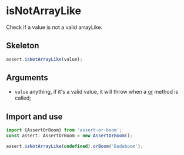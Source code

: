 # isNotArrayLike

Check if a value is not a valid arrayLike.

## Skeleton

```ts
assert.isNotArrayLike(value);
```

## Arguments

- `value` anything, if it's a valid value, it will throw when a [or](../or.md) method is called;

## Import and use

```ts
import {AssertOrBoom} from 'assert-or-boom';
const assert: AssertOrBoom = new AssertOrBoom();

assert.isNotArrayLike(undefined).orBoom('Badaboom');
```
